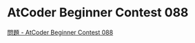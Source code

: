 AtCoder Beginner Contest 088
===

[問題 - AtCoder Beginner Contest 088](https://atcoder.jp/contests/abc088/tasks)